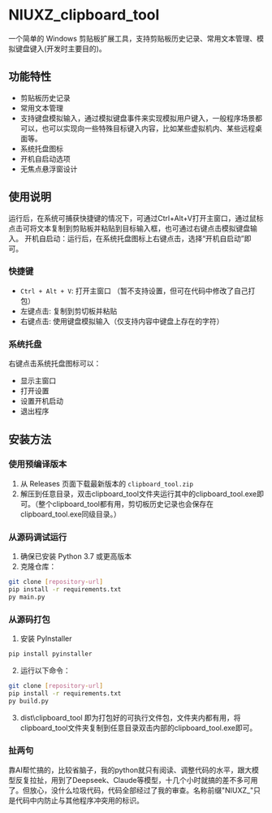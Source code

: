 # NIUXZ_clipboard_tool

一个简单的 Windows 剪贴板扩展工具，支持剪贴板历史记录、常用文本管理、模拟键盘键入(开发时主要目的)。

## 功能特性

- 剪贴板历史记录
- 常用文本管理
- 支持键盘模拟输入，通过模拟键盘事件来实现模拟用户键入，一般程序场景都可以，也可以实现向一些特殊目标键入内容，比如某些虚拟机内、某些远程桌面等。
- 系统托盘图标
- 开机自启动选项
- 无焦点悬浮窗设计

## 使用说明
运行后，在系统可捕获快捷键的情况下，可通过Ctrl+Alt+V打开主窗口，通过鼠标点击可将文本复制到剪贴板并粘贴到目标输入框，也可通过右键点击模拟键盘输入。
开机自启动：运行后，在系统托盘图标上右键点击，选择“开机自启动”即可。

### 快捷键

- `Ctrl + Alt + V`: 打开主窗口 （暂不支持设置，但可在代码中修改了自己打包）
- 左键点击: 复制到剪切板并粘贴
- 右键点击: 使用键盘模拟输入（仅支持内容中键盘上存在的字符）

### 系统托盘

右键点击系统托盘图标可以：
- 显示主窗口
- 打开设置
- 设置开机启动
- 退出程序

## 安装方法

### 使用预编译版本

1. 从 Releases 页面下载最新版本的 `clipboard_tool.zip`
2. 解压到任意目录，双击clipboard_tool文件夹运行其中的clipboard_tool.exe即可。（整个clipboard_tool都有用，剪切板历史记录也会保存在clipboard_tool.exe同级目录。）

### 从源码调试运行

1. 确保已安装 Python 3.7 或更高版本
2. 克隆仓库：

```bash
git clone [repository-url]
pip install -r requirements.txt
py main.py
```

### 从源码打包

1. 安装 PyInstaller

```bash
pip install pyinstaller
```

2. 运行以下命令：

```bash
git clone [repository-url]
pip install -r requirements.txt
py build.py
```

3. dist\clipboard_tool 即为打包好的可执行文件包，文件夹内都有用，将clipboard_tool文件夹复制到任意目录双击内部的clipboard_tool.exe即可。

### 扯两句
靠AI帮忙搞的，比较省脑子，我的python就只有阅读、调整代码的水平，跟大模型反复拉扯，用到了Deepseek、Claude等模型，十几个小时就搞的差不多可用了。但放心，没什么垃圾代码，代码全部经过了我的审查。名称前缀"NIUXZ_"只是代码中内防止与其他程序冲突用的标识。